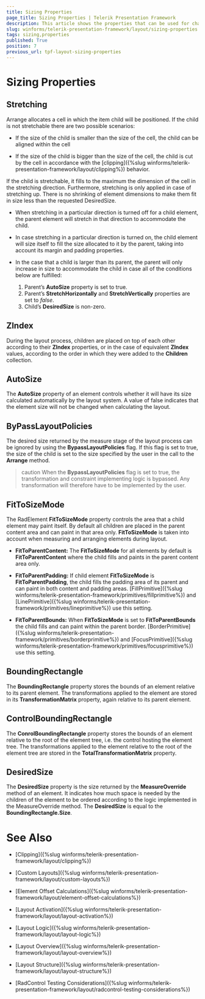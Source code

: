 ```yaml
---
title: Sizing Properties
page_title: Sizing Properties | Telerik Presentation Framework
description: This article shows the properties that can be used for changing or retrieving the layout size settings. 
slug: winforms/telerik-presentation-framework/layout/sizing-properties
tags: sizing,properties
published: True
position: 7
previous_url: tpf-layout-sizing-properties
---
```


# Sizing Properties

## Stretching

Arrange allocates a cell in which the item child will be positioned. If the child is not stretchable there are two possible scenarios:

* If the size of the child is smaller than the size of the cell, the child can be aligned within the cell

* If the size of the child is bigger than the size of the cell, the child is cut by the cell in accordance with the [clipping]({%slug winforms/telerik-presentation-framework/layout/clipping%}) behavior.

If the child is stretchable, it fills to the maximum the dimension of the cell in the stretching direction. Furthermore, stretching is only applied in case of stretching up. There is no shrinking of element dimensions to make them fit in size less than the requested DesiredSize.

* When stretching in a particular direction is turned off for a child element, the parent element will stretch in that direction to accommodate the child.

* In case stretching in a particular direction is turned on, the child element will size itself to fill the size allocated to it by the parent, taking into account its margin and padding properties.

* In the case that a child is larger than its parent, the parent will only increase in size to accommodate the child in case all of the conditions below are fulfilled:
    1. Parent’s __AutoSize__ property is set to true.
    2. Parent’s __StretchHorizontally__ and __StretchVertically__ properties are set to *false*.
    3. Child’s __DesiredSize__ is non-zero.

## ZIndex

During the layout process, children are placed on top of each other according to their __ZIndex__ properties, or in the case of equivalent __ZIndex__ values, according to the order in which they were added to the __Children__ collection.

## AutoSize

The __AutoSize__ property of an element controls whether it will have its size calculated automatically by the layout system. A value of false indicates that the element size will not be changed when calculating the layout.

## ByPassLayoutPolicies

The desired size returned by the measure stage of the layout process can be ignored by using the __BypassLayoutPolicies__ flag. If this flag is set to true, the size of the child is set to the size specified by the user in the call to the __Arrange__ method.

>caution When the __BypassLayoutPolicies__ flag is set to true, the transformation and constraint implementing logic is bypassed. Any transformation will therefore have to be implemented by the user.
>
## FitToSizeMode

The RadElement __FitToSizeMode__ property controls the area that a child element may paint itself. By default all children are placed in the parent content area and can paint in that area only. __FitToSizeMode__ is taken into account when measuring and arranging elements during layout.

* __FitToParentContent:__ The __FitToSizeMode__ for all elements by default is __FitToParentContent__ where the child fills and paints in the parent content area only.

* __FitToParentPadding:__ If child element __FitToSizeMode__ is __FitToParentPadding__, the child fills the padding area of its parent and can paint in both content and padding areas. [FillPrimitive]({%slug winforms/telerik-presentation-framework/primitives/fillprimitive%}) and [LinePrimitive]({%slug winforms/telerik-presentation-framework/primitives/lineprimitive%}) use this setting.

* __FitToParentBounds:__ When __FitToSizeMode__ is set to __FitToParentBounds__ the child fills and can paint within the parent border. [BorderPrimitive]({%slug winforms/telerik-presentation-framework/primitives/borderprimitive%}) and [FocusPrimitive]({%slug winforms/telerik-presentation-framework/primitives/focusprimitive%}) use this setting.

## BoundingRectangle

The __BoundingRectangle__ property stores the bounds of an element relative to its parent element. The transformations applied to the element are stored in its __TransformationMatrix__ property, again relative to its parent element.

## ControlBoundingRectangle

The __ConrolBoundingRectangle__ property stores the bounds of an element relative to the root of the element tree, i.e. the control hosting the element tree. The transformations applied to the element relative to the root of the element tree are stored in the __TotalTransformationMatrix__ property.

## DesiredSize

The __DesiredSize__ property is the size returned by the __MeasureOverride__ method of an element. It indicates how much space is needed by the children of the element to be ordered according to the logic implemented in the MeasureOverride method. The __DesiredSize__ is equal to the __BoundingRectangle.Size__.

# See Also
* [Clipping]({%slug winforms/telerik-presentation-framework/layout/clipping%})

* [Custom Layouts]({%slug winforms/telerik-presentation-framework/layout/custom-layouts%})

* [Element Offset Calculations]({%slug winforms/telerik-presentation-framework/layout/element-offset-calculations%})

* [Layout Activation]({%slug winforms/telerik-presentation-framework/layout/layout-activation%})

* [Layout Logic]({%slug winforms/telerik-presentation-framework/layout/layout-logic%})

* [Layout Overview]({%slug winforms/telerik-presentation-framework/layout/layout-overview%})

* [Layout Structure]({%slug winforms/telerik-presentation-framework/layout/layout-structure%})

* [RadControl Testing Considerations]({%slug winforms/telerik-presentation-framework/layout/radcontrol-testing-considerations%})
